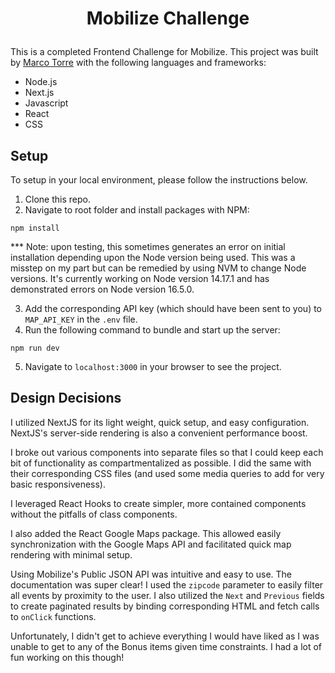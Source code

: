 # <p align="center">Mobilize Challenge</p>

This is a completed Frontend Challenge for Mobilize. This project was built by [Marco Torre][1] with the following languages and frameworks:
 
* Node.js
* Next.js
* Javascript
* React
* CSS

## Setup

To setup in your local environment, please follow the instructions below.

1. Clone this repo.
2. Navigate to root folder and install packages with NPM:
```
npm install
```
*** Note: upon testing, this sometimes generates an error on initial installation depending upon the Node version being used. This was a misstep on my part but can be remedied by using NVM to change Node versions. It's currently working on Node version 14.17.1 and has demonstrated errors on Node version 16.5.0.

3. Add the corresponding API key (which should have been sent to you) to `MAP_API_KEY` in the `.env` file.  
4. Run the following command to bundle and start up the server:
```
npm run dev
```
5. Navigate to `localhost:3000` in your browser to see the project.


## Design Decisions

I utilized NextJS for its light weight, quick setup, and easy configuration. NextJS's server-side rendering is also a convenient performance boost. 

I broke out various components into separate files so that I could keep each bit of functionality as compartmentalized as possible. I did the same with their corresponding CSS files (and used some media queries to add for very basic responsiveness).

I leveraged React Hooks to create simpler, more contained components without the pitfalls of class components.

I also added the React Google Maps package. This allowed easily synchronization with the Google Maps API and facilitated quick map rendering with minimal setup.

Using Mobilize's Public JSON API was intuitive and easy to use. The documentation was super clear! I used the `zipcode` parameter to easily filter all events by proximity to the user. I also utilized the `Next` and `Previous` fields to create paginated results by binding corresponding HTML and fetch calls to `onClick` functions. 

Unfortunately, I didn't get to achieve everything I would have liked as I was unable to get to any of the Bonus items given time constraints. I had a lot of fun working on this though!


[1]: https://www.marcotorre.io/#


